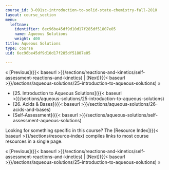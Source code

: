 ```yaml
---
course_id: 3-091sc-introduction-to-solid-state-chemistry-fall-2010
layout: course_section
menu:
  leftnav:
    identifier: 6ec96be45df9d10d17f285df51807e05
    name: Aqueous Solutions
    weight: 400
title: Aqueous Solutions
type: course
uid: 6ec96be45df9d10d17f285df51807e05

---
```


« [Previous]({{< baseurl >}}/sections/reactions-and-kinetics/self-assessment-reactions-and-kinetics) | [Next]({{< baseurl >}}/sections/aqueous-solutions/25-introduction-to-aqueous-solutions) »

*   [25\. Introduction to Aqueous Solutions]({{< baseurl >}}/sections/aqueous-solutions/25-introduction-to-aqueous-solutions)
*   [26\. Acids & Bases]({{< baseurl >}}/sections/aqueous-solutions/26-acids-and-bases)
*   [Self-Assessment]({{< baseurl >}}/sections/aqueous-solutions/self-assessment-aqueous-solutions)

Looking for something specific in this course? The [Resource Index]({{< baseurl >}}/sections/resource-index) compiles links to most course resources in a single page.

« [Previous]({{< baseurl >}}/sections/reactions-and-kinetics/self-assessment-reactions-and-kinetics) | [Next]({{< baseurl >}}/sections/aqueous-solutions/25-introduction-to-aqueous-solutions) »